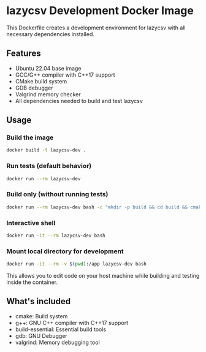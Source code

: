 # lazycsv Development Docker Image

This Dockerfile creates a development environment for lazycsv with all necessary dependencies installed.

## Features

- Ubuntu 22.04 base image
- GCC/G++ compiler with C++17 support
- CMake build system
- GDB debugger
- Valgrind memory checker
- All dependencies needed to build and test lazycsv

## Usage

### Build the image

```bash
docker build -t lazycsv-dev .
```

### Run tests (default behavior)

```bash
docker run --rm lazycsv-dev
```

### Build only (without running tests)

```bash
docker run --rm lazycsv-dev bash -c "mkdir -p build && cd build && cmake -DCMAKE_CXX_STANDARD=17 -DCMAKE_BUILD_TYPE=Debug -DBUILD_TESTING=ON .. && cmake --build ."
```

### Interactive shell

```bash
docker run -it --rm lazycsv-dev bash
```

### Mount local directory for development

```bash
docker run -it --rm -v $(pwd):/app lazycsv-dev bash
```

This allows you to edit code on your host machine while building and testing inside the container.

## What's included

- cmake: Build system
- g++: GNU C++ compiler with C++17 support
- build-essential: Essential build tools
- gdb: GNU Debugger
- valgrind: Memory debugging tool